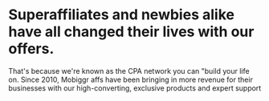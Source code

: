 # Superaffiliates and newbies alike have all changed their lives with our offers.
That's because we're known as the CPA network you can "build your life on. Since 2010, Mobiggr affs have been bringing in more revenue for their businesses with our high-converting, exclusive products and expert support

